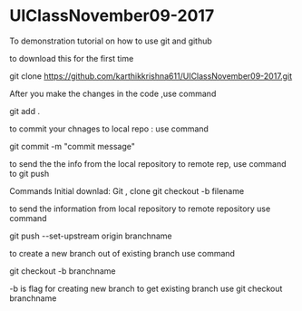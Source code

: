 # UIClassNovember09-2017
To demonstration tutorial on how to use git and github

to download this for the first time

git clone https://github.com/karthikkrishna611/UIClassNovember09-2017.git
 

After you make the changes in the code ,use command 
 
git add .
 
to commit your chnages to local repo : use command

git commit -m "commit message"


to send the the info from the local repository to remote rep, use command to git push




Commands
Initial downlad:
Git , clone
git checkout -b filename 

to send the information from local repository to remote repository use command 

git push --set-upstream origin branchname

to create a new branch out of existing branch use command

git checkout -b branchname

-b is flag for creating new branch to get existing branch use git checkout branchname
